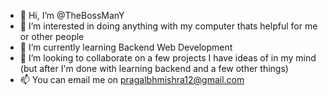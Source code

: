 - 👋 Hi, I’m @TheBossManY
- 👀 I’m interested in doing anything with my computer thats helpful for me or other people
- 🌱 I’m currently learning Backend Web Development
- 💞️ I’m looking to collaborate on a few projects I have ideas of in my mind (but after I'm done with learning backend and a few other things)
- 📫 You can email me on pragalbhmishra12@gmail.com

<!---
TheBossManY/TheBossManY is a ✨ special ✨ repository because its `README.md` (this file) appears on your GitHub profile.
You can click the Preview link to take a look at your changes.
--->
